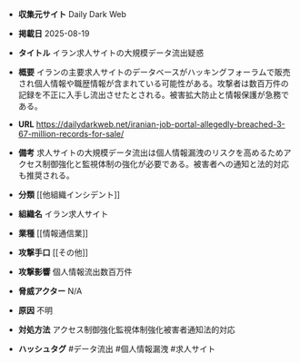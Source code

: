- **収集元サイト**
Daily Dark Web

- **掲載日**
2025-08-19

- **タイトル**
イラン求人サイトの大規模データ流出疑惑

- **概要**
イランの主要求人サイトのデータベースがハッキングフォーラムで販売され個人情報や職歴情報が含まれている可能性がある。攻撃者は数百万件の記録を不正に入手し流出させたとされる。被害拡大防止と情報保護が急務である。

- **URL**
https://dailydarkweb.net/iranian-job-portal-allegedly-breached-3-67-million-records-for-sale/

- **備考**
求人サイトの大規模データ流出は個人情報漏洩のリスクを高めるためアクセス制御強化と監視体制の強化が必要である。被害者への通知と法的対応も推奨される。

- **分類**
[[他組織インシデント]]

- **組織名**
イラン求人サイト

- **業種**
[[情報通信業]]

- **攻撃手口**
[[その他]]

- **攻撃影響**
個人情報流出数百万件

- **脅威アクター**
N/A

- **原因**
不明

- **対処方法**
アクセス制御強化監視体制強化被害者通知法的対応

- **ハッシュタグ**
#データ流出 #個人情報漏洩 #求人サイト

